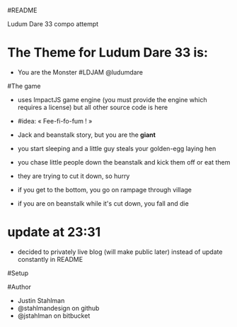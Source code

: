 #README

Ludum Dare 33 compo attempt


# The Theme for Ludum Dare 33 is:

- You are the Monster #LDJAM @ludumdare

#The game

- uses ImpactJS game engine (you must provide the engine which requires a license) but all other source code is here

- #idea: « Fee-fi-fo-fum ! »
- Jack and beanstalk story, but you are the **giant**
- you start sleeping and a little guy steals your golden-egg laying hen
- you chase little people down the beanstalk and kick them off or eat them
- they are trying to cut it down, so hurry
- if you get to the bottom, you go on rampage through village
- if you are on beanstalk while it's cut down, you fall and die

# update at 23:31
- decided to privately live blog (will make public later) instead of update constantly in README

#Setup


#Author

- Justin Stahlman
- @stahlmandesign on github
- @jstahlman on bitbucket